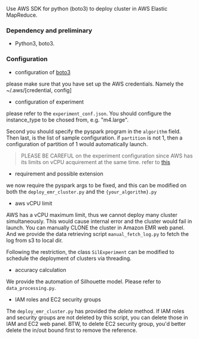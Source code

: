 Use AWS SDK for python (boto3) to deploy cluster in AWS Elastic MapReduce.

### Dependency and preliminary

- Python3, boto3.

### Configuration

- configuration of [boto3](https://boto3.amazonaws.com/v1/documentation/api/latest/guide/quickstart.html)

please make sure that you have set up the AWS credentials. Namely the
~/.aws/[credential, config]

- configuration of experiment

please refer to the `experiment_conf.json`. You should configure the instance_type to be chosed from, e.g. "m4.large".

Second you should specify the pyspark program in the `algorithm` field. Then last, is the list of sample configuration.
if `partition` is not 1, then a configuration of partition of 1 would automatically launch.

> PLEASE BE CAREFUL on the experiment configuration since AWS has
its limits on vCPU acquirement at the same time. refer to 
>[this](https://docs.aws.amazon.com/AWSEC2/latest/UserGuide/ec2-on-demand-instances.html#ec2-on-demand-instances-limits)

- requirement and possible extension

we now require the pyspark args to be fixed, and this can be modified on both the `deploy_emr_cluster.py` and the
`{your_algorithm}.py`

- aws vCPU limit

AWS has a vCPU maximum limit, thus we cannot deploy many cluster simultaneously. This would cause internal error
and the cluster would fail in launch. You can manually CLONE the cluster in Amazon EMR web panel. And we provide the
data retrieving script `manual_fetch_log.py` to fetch the log from s3 to local dir.

Following the restriction, the class `SilExperiment` can be modified to schedule the deployment of clusters via threading.

- accuracy calculation

We provide the automation of Silhouette model. Please refer to `data_processing.py`.

- IAM roles and EC2 security groups

The `deploy_emr_cluster.py` has provided the _delete_ method. If IAM roles and security groups are not deleted by this
script, you can delete those in IAM and EC2 web panel. BTW, to delete EC2 security group, you'd better delete the in/out
bound first to remove the reference.